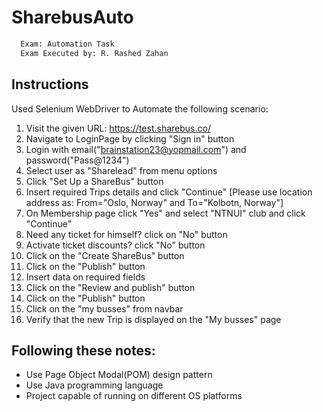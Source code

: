 # SharebusAuto
```bash
  Exam: Automation Task
  Exam Executed by: R. Rashed Zahan
``` 
## Instructions
Used Selenium WebDriver to Automate the following scenario:

1. Visit the given URL: https://test.sharebus.co/
2. Navigate to LoginPage by clicking "Sign in" button
3. Login with email("brainstation23@yopmail.com") and password("Pass@1234")
4. Select user as "Sharelead" from menu options
5. Click "Set Up a ShareBus" button
6. Insert required Trips details and click "Continue" [Please use location address as: From="Oslo, Norway" and To="Kolbotn, Norway"]
7. On Membership page click "Yes" and select "NTNUI" club and click "Continue"
8. Need any ticket for himself? click on "No" button
9. Activate ticket discounts? click "No" button
10. Click on the "Create ShareBus" button
11. Click on the "Publish" button
12. Insert data on required fields
13. Click on the "Review and publish" button
14. Click on the "Publish" button
15. Click on the "my busses" from navbar
16. Verify that the new Trip is displayed on the "My busses" page

## Following these notes:

- Use Page Object Modal(POM) design pattern
- Use Java programming language
- Project capable of running on different OS platforms
